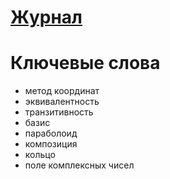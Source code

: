 # [Журнал](https://docs.google.com/spreadsheets/d/1Jm9p9YG0NAJDuSmuG8WLwXiPBOT-2L0v2RxnXRE8kjo/edit?usp=sharing)

# Ключевые слова

- метод координат
- эквивалентность
- транзитивность
- базис
- параболоид
- композиция
- кольцо
- поле комплексных чисел
